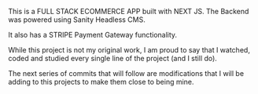 This is a FULL STACK ECOMMERCE APP built with NEXT JS. The Backend was powered using Sanity Headless CMS.

It also has a STRIPE Payment Gateway functionality.

While this project is not my original work, I am proud to say that I watched, coded and studied every single line of the project (and I still do).

The next series of commits that will follow are modifications that I will be adding to this projects to make them close to being mine.
